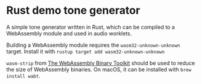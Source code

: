 # Rust demo tone generator

A simple tone generator written in Rust, which can be compiled to a WebAssembly module and used in audio worklets.

Building a WebAssembly module requires the `wasm32-unknown-unknown` target. Install it with
`rustup target add wasm32-unknown-unknown`

`wasm-strip` from [The WebAssembly Binary Toolkit](https://github.com/WebAssembly/wabt) should be used to reduce the size of WebAssembly binaries. On macOS, it can be installed with `brew install wabt`.